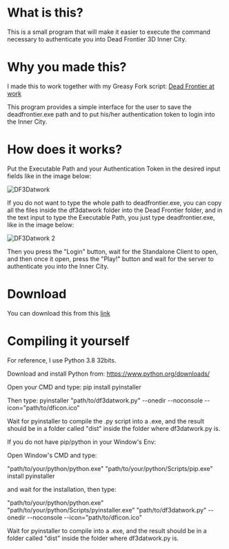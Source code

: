 # What is this?
This is a small program that will make it easier to execute the command necessary to authenticate you into Dead Frontier 3D Inner City.

# Why you made this?
I made this to work together with my Greasy Fork script: [Dead Frontier at work](https://greasyfork.org/en/scripts/468944-dead-frontier-at-work)

This program provides a simple interface for the user to save the deadfrontier.exe path and to put his/her authentication token to login into the Inner City.

# How does it works?
Put the Executable Path and your Authentication Token in the desired input fields like in the image below:

![DF3Datwork](https://i.imgur.com/f9KeG8h.png)

If you do not want to type the whole path to deadfrontier.exe, you can copy all the files inside the df3datwork folder into the Dead Frontier folder, and in the text input to type the Executable Path, you just type deadfrontier.exe, like in the image below:

![DF3Datwork 2](https://i.imgur.com/cumOOgn.png)

Then you press the "Login" button, wait for the Standalone Client to open, and then once it open, press the "Play!" button and wait for the server to authenticate you into the Inner City.

# Download

You can download this from this [link](https://github.com/ils94/DF3D_at_Work/releases/download/release/df3datwork.zip)

# Compiling it yourself

For reference, I use Python 3.8 32bits.

Download and install Python from: https://www.python.org/downloads/

Open your CMD and type: pip install pyinstaller

Then type: pyinstaller "path/to/df3datwork.py" --onedir --noconsole --icon="path/to/dficon.ico"

Wait for pyinstaller to compile the .py script into a .exe, and the result should be in a folder called "dist" inside the folder where df3datwork.py is.

If you do not have pip/python in your Window's Env:

Open Window's CMD and type:

"path/to/your/python/python.exe" "path/to/your/python/Scripts/pip.exe" install pyinstaller

and wait for the installation, then type:

"path/to/your/python/python.exe" "path/to/your/python/Scripts/pyinstaller.exe" "path/to/df3datwork.py" --onedir --noconsole --icon="path/to/dficon.ico"

Wait for pyinstaller to compile into a .exe, and the result should be in a folder called "dist" inside the folder where df3datwork.py is.
